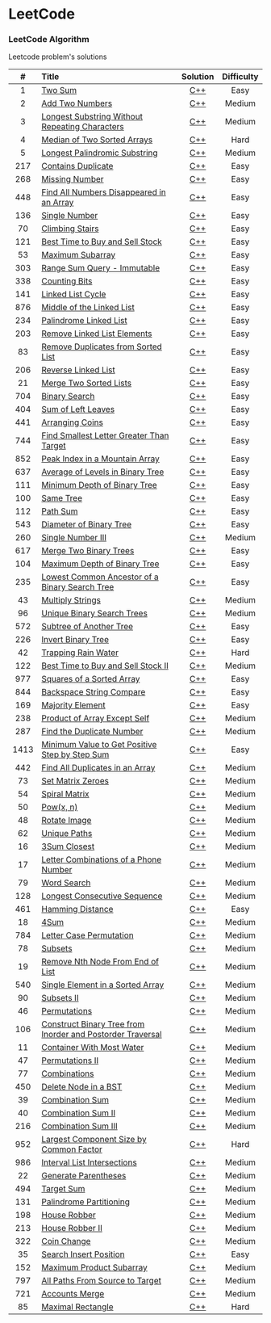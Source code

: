 LeetCode
========

### LeetCode Algorithm

Leetcode problem's solutions


| # | Title | Solution | Difficulty |
|:---:|:-----|:--------:|:----------:|
|1|[Two Sum](https://leetcode.com/problems/two-sum/)|[C++](./algorithms/TwoSum/TwoSum.cpp)|Easy|
|2|[Add Two Numbers](https://leetcode.com/problems/add-two-numbers/)|[C++](./algorithms/AddTwoNumbers/AddTwoNumbers.cpp)|Medium|
|3|[Longest Substring Without Repeating Characters](https://leetcode.com/problems/longest-substring-without-repeating-characters/)|[C++](./algorithms/LongestSubstringWithoutRepeatingCharacters/LongestSubstringWithoutRepeatingCharacters.cpp)|Medium|
|4|[Median of Two Sorted Arrays](https://leetcode.com/problems/median-of-two-sorted-arrays/)|[C++](./algorithms/MedianOfTwoSortedArrays/MedianOfTwoSortedArrays.cpp)|Hard|
|5|[Longest Palindromic Substring](https://leetcode.com/problems/longest-palindromic-substring/)|[C++](./algorithms/LongestPalindromicSubstring/LongestPalindromicSubstring.cpp)|Medium|
|217|[Contains Duplicate](https://leetcode.com/problems/contains-duplicate/)|[C++](./algorithms/ContainsDuplicate/ContainsDuplicate.cpp)|Easy|
|268|[Missing Number](https://leetcode.com/problems/missing-number/)|[C++](./algorithms/MissingNumber/MissingNumber.cpp)|Easy|
|448|[Find All Numbers Disappeared in an Array](https://leetcode.com/problems/find-all-numbers-disappeared-in-an-array/)|[C++](./algorithms/FindAllNumbersDisappearedInAnArray/FindAllNumbersDisappearedInAnArray.cpp)|Easy|
|136|[Single Number](https://leetcode.com/problems/single-number/)|[C++](./algorithms/SingleNumber/SingleNumber.cpp)|Easy|
|70|[Climbing Stairs](https://leetcode.com/problems/climbing-stairs/)|[C++](./algorithms/ClimbingStairs/ClimbingStairs.cpp)|Easy|
|121|[Best Time to Buy and Sell Stock](https://leetcode.com/problems/best-time-to-buy-and-sell-stock/)|[C++](./algorithms/BestTimeToBuyAndSellStock/BestTimeToBuyAndSellStock.cpp)|Easy|
|53|[Maximum Subarray](https://leetcode.com/problems/maximum-subarray/)|[C++](./algorithms/MaximumSubarray/MaximumSubarray.cpp)|Easy|
|303|[Range Sum Query - Immutable](https://leetcode.com/problems/range-sum-query-immutable/)|[C++](./algorithms/RangeSumQueryImmutable/RangeSumQueryImmutable.cpp)|Easy|
|338|[Counting Bits](https://leetcode.com/problems/counting-bits/)|[C++](./algorithms/CountingBits/CountingBits.cpp)|Easy|
|141|[Linked List Cycle](https://leetcode.com/problems/linked-list-cycle/)|[C++](./algorithms/LinkedListCycle/LinkedListCycle.cpp)|Easy|
|876|[Middle of the Linked List](https://leetcode.com/problems/middle-of-the-linked-list/)|[C++](./algorithms/MiddleOfTheLinkedList/MiddleOfTheLinkedList.cpp)|Easy|
|234|[Palindrome Linked List](https://leetcode.com/problems/palindrome-linked-list/)|[C++](./algorithms/PalindromeLinkedList/PalindromeLinkedList.cpp)|Easy|
|203|[Remove Linked List Elements](https://leetcode.com/problems/remove-linked-list-elements/)|[C++](./algorithms/RemoveLinkedListElements/RemoveLinkedListElements.cpp)|Easy|
|83|[Remove Duplicates from Sorted List](https://leetcode.com/problems/remove-duplicates-from-sorted-list/)|[C++](./algorithms/RemoveDuplicatesFromSortedList/RemoveDuplicatesFromSortedList.cpp)|Easy|
|206|[Reverse Linked List](https://leetcode.com/problems/reverse-linked-list/)|[C++](./algorithms/ReverseLinkedList/ReverseLinkedList.cpp)|Easy|
|21|[Merge Two Sorted Lists](https://leetcode.com/problems/merge-two-sorted-lists/)|[C++](./algorithms/MergeTwoSortedLists/MergeTwoSortedLists.cpp)|Easy|
|704|[Binary Search](https://leetcode.com/problems/binary-search/)|[C++](./algorithms/BinarySearch/BinarySearch.cpp)|Easy|
|404|[Sum of Left Leaves](https://leetcode.com/problems/sum-of-left-leaves/)|[C++](./algorithms/SumOfLeftLeaves/SumOfLeftLeaves.cpp)|Easy|
|441|[Arranging Coins](https://leetcode.com/problems/arranging-coins/)|[C++](./algorithms/ArrangingCoins/ArrangingCoins.cpp)|Easy|
|744|[Find Smallest Letter Greater Than Target](https://leetcode.com/problems/find-smallest-letter-greater-than-target/)|[C++](./algorithms/FindSmallestLetterGreaterThanTarget/FindSmallestLetterGreaterThanTarget.cpp)|Easy|
|852|[Peak Index in a Mountain Array](https://leetcode.com/problems/peak-index-in-a-mountain-array/)|[C++](./algorithms/PeakIndexInAMountainArray/PeakIndexInAMountainArray.cpp)|Easy|
|637|[Average of Levels in Binary Tree](https://leetcode.com/problems/average-of-levels-in-binary-tree/)|[C++](./algorithms/AverageOfLevelsInBinaryTree/AverageOfLevelsInBinaryTree.cpp)|Easy|
|111|[Minimum Depth of Binary Tree](https://leetcode.com/problems/minimum-depth-of-binary-tree/)|[C++](./algorithms/MinimumDepthOfBinaryTree/MinimumDepthOfBinaryTree.cpp)|Easy|
|100|[Same Tree](https://leetcode.com/problems/same-tree/)|[C++](./algorithms/SameTree/SameTree.cpp)|Easy|
|112|[Path Sum](https://leetcode.com/problems/path-sum/)|[C++](./algorithms/PathSum/PathSum.cpp)|Easy|
|543|[Diameter of Binary Tree](https://leetcode.com/problems/diameter-of-binary-tree/)|[C++](./algorithms/DiameterOfBinaryTree/DiameterOfBinaryTree.cpp)|Easy|
|260|[Single Number III](https://leetcode.com/problems/single-number-iii/)|[C++](./algorithms/SingleNumber3/SingleNumber3.cpp)|Medium|
|617|[Merge Two Binary Trees](https://leetcode.com/problems/merge-two-binary-trees/)|[C++](./algorithms/MergeTwoBinaryTrees/MergeTwoBinaryTrees.cpp)|Easy|
|104|[Maximum Depth of Binary Tree](https://leetcode.com/problems/maximum-depth-of-binary-tree/)|[C++](./algorithms/MaximumDepthOfBinaryTree/MaximumDepthOfBinaryTree.cpp)|Easy|
|235|[Lowest Common Ancestor of a Binary Search Tree](https://leetcode.com/problems/lowest-common-ancestor-of-a-binary-search-tree/)|[C++](./algorithms/LowestCommonAncestorOfABinarySearchTree/LowestCommonAncestorOfABinarySearchTree.cpp)|Easy|
|43|[Multiply Strings](https://leetcode.com/problems/multiply-strings/)|[C++](./algorithms/MultiplyStrings/MultiplyStrings.cpp)|Medium|
|96|[Unique Binary Search Trees](https://leetcode.com/problems/unique-binary-search-trees/)|[C++](./algorithms/UniqueBinarySearchTrees/UniqueBinarySearchTrees.cpp)|Medium|
|572|[Subtree of Another Tree](https://leetcode.com/problems/subtree-of-another-tree/)|[C++](./algorithms/SubtreeOfAnotherTree/SubtreeOfAnotherTree.cpp)|Easy|
|226|[Invert Binary Tree](https://leetcode.com/problems/invert-binary-tree/)|[C++](./algorithms/InvertBinaryTree/InvertBinaryTree.cpp)|Easy|
|42|[Trapping Rain Water](https://leetcode.com/problems/trapping-rain-water/)|[C++](./algorithms/TrappingRainWater/TrappingRainWater.cpp)|Hard|
|122|[Best Time to Buy and Sell Stock II](https://leetcode.com/problems/best-time-to-buy-and-sell-stock-ii/)|[C++](./algorithms/BestTimeToBuyAndSellStock2/BestTimeToBuyAndSellStock2.cpp)|Medium|
|977|[Squares of a Sorted Array](https://leetcode.com/problems/squares-of-a-sorted-array/)|[C++](./algorithms/SquaresOfASortedArray/SquaresOfASortedArray.cpp)|Easy|
|844|[Backspace String Compare](https://leetcode.com/problems/backspace-string-compare/)|[C++](./algorithms/BackspaceStringCompare/BackspaceStringCompare.cpp)|Easy|
|169|[Majority Element](https://leetcode.com/problems/majority-element/)|[C++](./algorithms/MajorityElement/MajorityElement.cpp)|Easy|
|238|[Product of Array Except Self](https://leetcode.com/problems/product-of-array-except-self/)|[C++](./algorithms/ProductOfArrayExceptSelf/ProductOfArrayExceptSelf.cpp)|Medium|
|287|[Find the Duplicate Number](https://leetcode.com/problems/find-the-duplicate-number/)|[C++](./algorithms/FindTheDuplicateNumber/FindTheDuplicateNumber.cpp)|Medium|
|1413|[Minimum Value to Get Positive Step by Step Sum](https://leetcode.com/problems/minimum-value-to-get-positive-step-by-step-sum/)|[C++](./algorithms/MinimumValueToGetPositiveStepByStepSum/MinimumValueToGetPositiveStepByStepSum.cpp)|Easy|
|442|[Find All Duplicates in an Array](https://leetcode.com/problems/find-all-duplicates-in-an-array/)|[C++](./algorithms/FindAllDuplicatesInAnArray/FindAllDuplicatesInAnArray.cpp)|Medium|
|73|[Set Matrix Zeroes](https://leetcode.com/problems/set-matrix-zeroes/)|[C++](./algorithms/SetMatrixZeroes/SetMatrixZeroes.cpp)|Medium|
|54|[Spiral Matrix](https://leetcode.com/problems/spiral-matrix/)|[C++](./algorithms/SpiralMatrix/SpiralMatrix.cpp)|Medium|
|50|[Pow(x, n)](https://leetcode.com/problems/powx-n/)|[C++](./algorithms/Pow(xn)/Pow(xn).cpp)|Medium|
|48|[Rotate Image](https://leetcode.com/problems/rotate-image/)|[C++](./algorithms/RotateImage/RotateImage.cpp)|Medium|
|62|[Unique Paths](https://leetcode.com/problems/unique-paths/)|[C++](./algorithms/UniquePaths/UniquePaths.cpp)|Medium|
|16|[3Sum Closest](https://leetcode.com/problems/3sum-closest/)|[C++](./algorithms/3SumClosest/3SumClosest.cpp)|Medium|
|17|[Letter Combinations of a Phone Number](https://leetcode.com/problems/letter-combinations-of-a-phone-number/)|[C++](./algorithms/LetterCombinationsOfAPhoneNumber/LetterCombinationsOfAPhoneNumber.cpp)|Medium|
|79|[Word Search](https://leetcode.com/problems/word-search/)|[C++](./algorithms/WordSearch/WordSearch.cpp)|Medium|
|128|[Longest Consecutive Sequence](https://leetcode.com/problems/longest-consecutive-sequence/)|[C++](./algorithms/LongestConsecutiveSequence/LongestConsecutiveSequence.cpp)|Medium|
|461|[Hamming Distance](https://leetcode.com/problems/hamming-distance/)|[C++](./algorithms/HammingDistance/HammingDistance.cpp)|Easy|
|18|[4Sum](https://leetcode.com/problems/4sum/)|[C++](./algorithms/4Sum/4Sum.cpp)|Medium|
|784|[Letter Case Permutation](https://leetcode.com/problems/letter-case-permutation/)|[C++](./algorithms/LetterCasePermutation/LetterCasePermutation.cpp)|Medium|
|78|[Subsets](https://leetcode.com/problems/subsets/)|[C++](./algorithms/Subsets/Subsets.cpp)|Medium|
|19|[Remove Nth Node From End of List](https://leetcode.com/problems/remove-nth-node-from-end-of-list/)|[C++](./algorithms/RemoveNthNodeFromEndOfList/RemoveNthNodeFromEndOfList.cpp)|Medium|
|540|[Single Element in a Sorted Array](https://leetcode.com/problems/single-element-in-a-sorted-array/)|[C++](./algorithms/SingleElementInASortedArray/SingleElementInASortedArray.cpp)|Medium|
|90|[Subsets II](https://leetcode.com/problems/subsets-ii/)|[C++](./algorithms/Subsets2/Subsets2.cpp)|Medium|
|46|[Permutations](https://leetcode.com/problems/permutations/)|[C++](./algorithms/Permutations/Permutations.cpp)|Medium|
|106|[Construct Binary Tree from Inorder and Postorder Traversal](https://leetcode.com/problems/construct-binary-tree-from-inorder-and-postorder-traversal/)|[C++](./algorithms/ConstructBinaryTreeFromInorderAndPostorderTraversal/ConstructBinaryTreeFromInorderAndPostorderTraversal.cpp)|Medium|
|11|[Container With Most Water](https://leetcode.com/problems/container-with-most-water/)|[C++](./algorithms/ContainerWithMostWater/ContainerWithMostWater.cpp)|Medium|
|47|[Permutations II](https://leetcode.com/problems/permutations-ii/)|[C++](./algorithms/Permutations2/Permutations2.cpp)|Medium|
|77|[Combinations](https://leetcode.com/problems/combinations/)|[C++](./algorithms/Combinations/Combinations.cpp)|Medium|
|450|[Delete Node in a BST](https://leetcode.com/problems/delete-node-in-a-bst/)|[C++](./algorithms/DeleteNodeInABST/DeleteNodeInABST.cpp)|Medium|
|39|[Combination Sum](https://leetcode.com/problems/combination-sum/)|[C++](./algorithms/CombinationSum/CombinationSum.cpp)|Medium|
|40|[Combination Sum II](https://leetcode.com/problems/combination-sum-ii/)|[C++](./algorithms/CombinationSum2/CombinationSum2.cpp)|Medium|
|216|[Combination Sum III](https://leetcode.com/problems/combination-sum-iii/)|[C++](./algorithms/CombinationSum3/CombinationSum3.cpp)|Medium|
|952|[Largest Component Size by Common Factor](https://leetcode.com/problems/largest-component-size-by-common-factor/)|[C++](./algorithms/LargestComponentSizeByCommonFactor/LargestComponentSizeByCommonFactor.cpp)|Hard|
|986|[Interval List Intersections](https://leetcode.com/problems/interval-list-intersections/)|[C++](./algorithms/IntervalListIntersections/IntervalListIntersections.cpp)|Medium|
|22|[Generate Parentheses](https://leetcode.com/problems/generate-parentheses/)|[C++](./algorithms/GenerateParentheses/GenerateParentheses.cpp)|Medium|
|494|[Target Sum](https://leetcode.com/problems/target-sum/)|[C++](./algorithms/TargetSum/TargetSum.cpp)|Medium|
|131|[Palindrome Partitioning](https://leetcode.com/problems/palindrome-partitioning/)|[C++](./algorithms/PalindromePartitioning/PalindromePartitioning.cpp)|Medium|
|198|[House Robber](https://leetcode.com/problems/house-robber/)|[C++](./algorithms/HouseRobber/HouseRobber.cpp)|Medium|
|213|[House Robber II](https://leetcode.com/problems/house-robber-ii/)|[C++](./algorithms/HouseRobber2/HouseRobber2.cpp)|Medium|
|322|[Coin Change](https://leetcode.com/problems/coin-change/)|[C++](./algorithms/CoinChange/CoinChange.cpp)|Medium|
|35|[Search Insert Position](https://leetcode.com/problems/search-insert-position/)|[C++](./algorithms/SearchInsertPosition/SearchInsertPosition.cpp)|Easy|
|152|[Maximum Product Subarray](https://leetcode.com/problems/maximum-product-subarray/)|[C++](./algorithms/MaximumProductSubarray/MaximumProductSubarray.cpp)|Medium|
|797|[All Paths From Source to Target](https://leetcode.com/problems/all-paths-from-source-to-target/)|[C++](./algorithms/AllPathsFromSourceToTarget/AllPathsFromSourceToTarget.cpp)|Medium|
|721|[Accounts Merge](https://leetcode.com/problems/accounts-merge/)|[C++](./algorithms/AccountsMerge/AccountsMerge.cpp)|Medium|
|85|[Maximal Rectangle](https://leetcode.com/problems/maximal-rectangle/)|[C++](./algorithms/MaximalRectangle/MaximalRectangle.cpp)|Hard|
